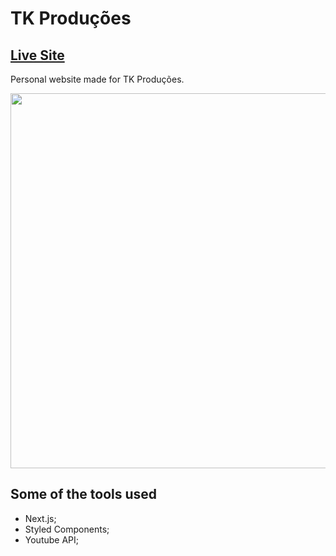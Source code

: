 # TK Produções
## [Live Site](https://www.tkprod.com.br/)
Personal website made for TK Produções.


<img src='https://i.gyazo.com/eb134f1b7d97155a7be05db12015db6e.jpg' width='600px'/>

## Some of the tools used
- Next.js;
- Styled Components;
- Youtube API;
